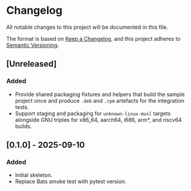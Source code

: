 # Changelog

All notable changes to this project will be documented in this file.

The format is based on [Keep a Changelog](https://keepachangelog.com/en/1.1.0/),
and this project adheres to [Semantic Versioning](https://semver.org/spec/v2.0.0.html).

## [Unreleased]

### Added

- Provide shared packaging fixtures and helpers that build the sample project once and produce `.deb` and `.rpm` artefacts for the integration tests.
- Support staging and packaging for `unknown-linux-musl` targets alongside GNU
  triples for x86_64, aarch64, i686, arm*, and riscv64 builds.

## [0.1.0] - 2025-09-10

### Added

- Initial skeleton.
- Replace Bats smoke test with pytest version.
